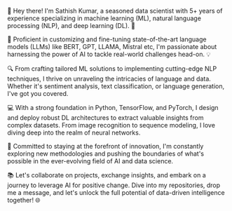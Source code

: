 👋 Hey there! I'm Sathish Kumar, a seasoned data scientist with 5+ years of experience specializing in machine learning (ML), natural language processing (NLP), and deep learning (DL). 🤖

🌟 Proficient in customizing and fine-tuning state-of-the-art language models (LLMs) like BERT, GPT, LLAMA, Mistral etc, I'm passionate about harnessing the power of AI to tackle real-world challenges head-on. 💡

🔍 From crafting tailored ML solutions to implementing cutting-edge NLP techniques, I thrive on unraveling the intricacies of language and data. Whether it's sentiment analysis, text classification, or language generation, I've got you covered.

💻 With a strong foundation in Python, TensorFlow, and PyTorch, I design and deploy robust DL architectures to extract valuable insights from complex datasets. From image recognition to sequence modeling, I love diving deep into the realm of neural networks.

🚀 Committed to staying at the forefront of innovation, I'm constantly exploring new methodologies and pushing the boundaries of what's possible in the ever-evolving field of AI and data science.

📚 Let's collaborate on projects, exchange insights, and embark on a journey to leverage AI for positive change. Dive into my repositories, drop me a message, and let's unlock the full potential of data-driven intelligence together! 🌐

<!---
Sathishkumar3645/Sathishkumar3645 is a ✨ special ✨ repository because its `README.md` (this file) appears on your GitHub profile.
You can click the Preview link to take a look at your changes.
--->
